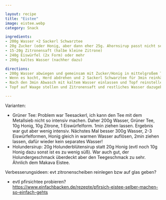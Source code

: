 ```yaml
---

layout: recipe
title: "Eistee"
image: eistee.webp
category: Snack

ingredients:
- 200g Wasser +2 Sackerl Schwarztee
- 20g Zucker (oder Honig, aber dann eher 25g. Ahornsirup passt nicht so gut)
- 15-20g Zitronensaft (halbe kleine Zitrone)
- 240g Eiswürfel (2x Form) oder mehr
- 200g kaltes Wasser (nachher dazu)

directions:
- 200g Wasser abwiegen und gemeinsam mit Zucker/Honig in mittelgroßem Topf aufkochen
- Wenn es kocht, Herd abdrehen und 2 Sackerl Schwarztee für 3min reinhängen
- Nach den 3min Abwasch mit kaltem Wasser einlassen und Topf reinstellen, dann die Eiswürfel dazugeben
- Topf auf Waage stellen und Zitronensaft und restliches Wasser dazugeben

---
```


Varianten:
- Grüner Tee: Problem war Teesackerl, ich kann den Tee mit dem Metallsieb nicht so intensiv machen. Daher 200g Wasser, Grüner Tee, 10g Honig, 10g Zitrone, 1 Eiswürfelform. 1min ziehen lassen. Ergebnis war gut aber wenig intensiv. Nächstes Mal besser 300g Wasser, 2-3 Eiswürfelformen, Honig gleich in warmen Wasser auflösen, 2min ziehen lassen, dafür wieder kein separates Wasser!
- Holundersirup: 20g Holunderblütensirup statt 20g Honig (evtl noch 10g Honig dazu sonst ist es zu wenig süß). War auch gut, der Holundergeschmack überdeckt aber den Teegeschmack zu sehr. Ähnlich dem Makava Eistee.

Verbesserungsideen:
evt zitronenscheiben reinlegen bzw auf glas geben?
- evtl pfirsichtee probieren? https://www.einfachbacken.de/rezepte/pfirsich-eistee-selber-machen-so-einfach-gehts
